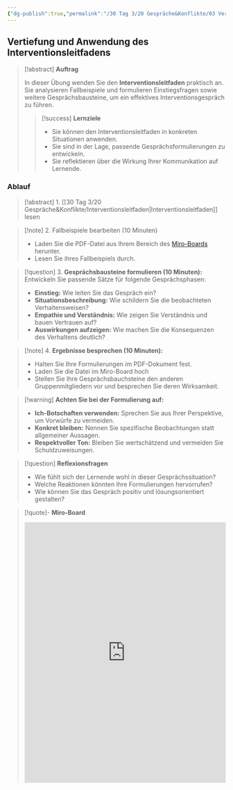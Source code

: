 ```yaml
---
{"dg-publish":true,"permalink":"/30 Tag 3/20 Gespräche&Konflikte/03 Vertiefung und Anwendung des Interventionsleitfadens/"}
---
```




## Vertiefung und Anwendung des Interventionsleitfadens

> [!abstract] **Auftrag**
> 
> In dieser Übung wenden Sie den **Interventionsleitfaden** praktisch an. Sie analysieren Fallbeispiele und formulieren Einstiegsfragen sowie weitere Gesprächsbausteine, um ein effektives Interventionsgespräch zu führen.
> 
> > [!success] **Lernziele**
> > 
> > * Sie können den Interventionsleitfaden in konkreten Situationen anwenden.
> > * Sie sind in der Lage, passende Gesprächsformulierungen zu entwickeln.
> > * Sie reflektieren über die Wirkung Ihrer Kommunikation auf Lernende.
### Ablauf
 
>[!abstract] 1. [[30 Tag 3/20 Gespräche&Konflikte/Interventionsleitfaden\|Interventionsleitfaden]] lesen

>[!note] 2. Fallbeispiele bearbeiten (10 Minuten)
 >- Laden Sie die PDF-Datei aus Ihrem Bereich des [Miro-Boards](https://miro.com/app/board/uXjVLKN6QrM=/?moveToWidget=3458764609494606673&cot=10) herunter.
 >- Lesen Sie ihres Fallbeispiels durch.
 
 >[!question] 3. **Gesprächsbausteine formulieren (10 Minuten):**
>Entwickeln Sie passende Sätze für folgende Gesprächsphasen:
>- **Einstieg:** Wie leiten Sie das Gespräch ein?
>- **Situationsbeschreibung:** Wie schildern Sie die beobachteten Verhaltensweisen?
>- **Empathie und Verständnis:** Wie zeigen Sie Verständnis und bauen Vertrauen auf?
>- **Auswirkungen aufzeigen:** Wie machen Sie die Konsequenzen des Verhaltens deutlich?


>[!note] 4. **Ergebnisse besprechen (10 Minuten):**
>- Halten Sie Ihre Formulierungen im PDF-Dokument fest.
>- Laden Sie die Datei im Miro-Board hoch
>- Stellen Sie Ihre Gesprächsbauchsteine den anderen Gruppenmitgliedern vor und besprechen Sie deren Wirksamkeit. 

>[!warning] **Achten Sie bei der Formulierung auf:**
 > 
 > - **Ich-Botschaften verwenden:** Sprechen Sie aus Ihrer Perspektive, um Vorwürfe zu vermeiden.
 > - **Konkret bleiben:** Nennen Sie spezifische Beobachtungen statt allgemeiner Aussagen.
 > - **Respektvoller Ton:** Bleiben Sie wertschätzend und vermeiden Sie Schuldzuweisungen.

>[!question] **Reflexionsfragen**
> 
> * Wie fühlt sich der Lernende wohl in dieser Gesprächssituation?
> * Welche Reaktionen könnten Ihre Formulierungen hervorrufen?
> * Wie können Sie das Gespräch positiv und lösungsorientiert gestalten?
 
> [!quote]- **Miro-Board**
> 
> <iframe width="100%" height="600" src="https://miro.com/app/board/uXjVLKN6QrM=/?moveToWidget=3458764607714445864&cot=14" frameborder="0" scrolling="no" allow="fullscreen; clipboard-read; clipboard-write" allowfullscreen></iframe>
> 

